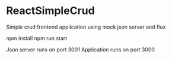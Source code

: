 # ReactSimpleCrud
Simple crud frontend application using mock json server and flux

npm install
npm run start

Json server runs on port 3001
Application runs on port 3000
